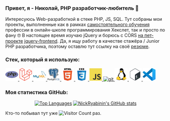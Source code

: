 ### Привет, я - Николай, PHP разработчик-любитель 👋 

Интересуюсь Web-разработкой в стеке PHP, JS, SQL. Тут собраны мои проекты, выполненные как в рамках [самостоятельного обучения](https://ru.hexlet.io/u/nick_r) профессии в онлайн-школе программирования Хекслет, так и просто по фану 🤓️ В настоящее время изучаю jQuery и борюсь с CORS [на пет-проекте](https://github.com/NickRyabinin/jquery-frontend) [jquery-frontend](https://jquery-frontend.bohr.io/).
Да, я ищу работу в качестве стажёра / Junior PHP разработчика, поэтому оставлю тут ссылку на своё [резюме](https://hh.ru/resume/d9897bbcff0ca31e1a0039ed1f41357343486a).

### Стек, который я использую:

<p align="left"> 
  <a href="https://www.php.net" target="_blank" rel="noreferrer"> <img src="https://raw.githubusercontent.com/devicons/devicon/master/icons/php/php-original.svg" alt="php" width="40" height="40"/> </a> 
  <a href="https://laravel.com/" target="_blank" rel="noreferrer"> <img src="https://raw.githubusercontent.com/devicons/devicon/master/icons/laravel/laravel-original.svg" alt="laravel" width="40" height="40"/> </a>
  <a href="https://www.mysql.com" target="_blank" rel="noreferrer"> <img src="https://raw.githubusercontent.com/devicons/devicon/master/icons/mysql/mysql-original-wordmark.svg" alt="mysql" width="40" height="40"/> </a>
  <a href="https://www.postgresql.org" target="_blank" rel="noreferrer"> <img src="https://raw.githubusercontent.com/devicons/devicon/master/icons/postgresql/postgresql-original-wordmark.svg" alt="postgresql" width="40" height="40"/> </a>
  <a href="https://www.w3.org/html/" target="_blank" rel="noreferrer"> <img src="https://raw.githubusercontent.com/devicons/devicon/master/icons/html5/html5-original-wordmark.svg" alt="html5" width="40" height="40"/> </a> 
  <a href="https://www.w3schools.com/css/" target="_blank" rel="noreferrer"> <img src="https://raw.githubusercontent.com/devicons/devicon/master/icons/css3/css3-original-wordmark.svg" alt="css3" width="40" height="40"/> </a> 
  <a href="https://developer.mozilla.org/en-US/docs/Web/javascript" target="_blank" rel="noreferrer"> <img src="https://raw.githubusercontent.com/devicons/devicon/master/icons/javascript/javascript-original.svg" alt="javascript" width="40" height="40"/> </a>  
  <a href="https://git-scm.com/" target="_blank" rel="noreferrer"> <img src="https://www.vectorlogo.zone/logos/git-scm/git-scm-icon.svg" alt="git" width="40" height="40"/> </a> 
  <a href="https://www.linux.org/" target="_blank" rel="noreferrer"> <img src="https://raw.githubusercontent.com/devicons/devicon/master/icons/linux/linux-original.svg" alt="linux" width="40" height="40"/> </a>
  <a href="https://www.gnu.org/software/bash/" target="_blank" rel="noreferrer"> <img src="https://raw.githubusercontent.com/devicons/devicon/master/icons/bash/bash-original.svg" alt="bash" width="40" height="40"/> </a>
  <a href="https://code.visualstudio.com/" target="_blank" rel="noreferrer"> <img src="https://raw.githubusercontent.com/devicons/devicon/master/icons/vscode/vscode-original.svg" alt="vscode" width="40" height="40"/> </a>
</p>

### Моя статистика GitHub:

<p align="center">
  <a href="https://github.com/NickRyabinin"><img src="https://github-readme-stats.vercel.app/api/top-langs/?username=NickRyabinin&langs_count=10&title_color=0891b2&text_color=ffffff&icon_color=0891b2&bg_color=1c1917&hide_border=true&locale=en&custom_title=Top%20%Languages" alt="Top Languages" /></a>
  <a href="https://github.com/NickRyabinin"><img src="https://github-readme-stats.vercel.app/api?username=NickRyabinin&show_icons=true&hide=&count_private=true&title_color=0891b2&text_color=ffffff&icon_color=0891b2&bg_color=1c1917&hide_border=true&show_icons=true" alt="NickRyabinin's GitHub stats" /></a>
</p>

Кто-то побывал тут уже ![Visitor Count](https://profile-counter.glitch.me/NickRyabinin/count.svg) раз.

